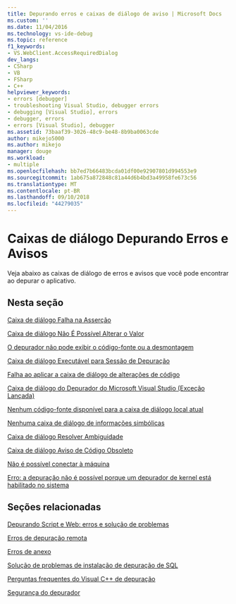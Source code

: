 ```yaml
---
title: Depurando erros e caixas de diálogo de aviso | Microsoft Docs
ms.custom: ''
ms.date: 11/04/2016
ms.technology: vs-ide-debug
ms.topic: reference
f1_keywords:
- VS.WebClient.AccessRequiredDialog
dev_langs:
- CSharp
- VB
- FSharp
- C++
helpviewer_keywords:
- errors [debugger]
- troubleshooting Visual Studio, debugger errors
- debugging [Visual Studio], errors
- debugger, errors
- errors [Visual Studio], debugger
ms.assetid: 73baaf39-3026-48c9-be48-8b9ba0063cde
author: mikejo5000
ms.author: mikejo
manager: douge
ms.workload:
- multiple
ms.openlocfilehash: bb7ed7b66483bcda01df00e92907801d994553e9
ms.sourcegitcommit: 1ab675a872848c81a44d6b4bd3a49958fe673c56
ms.translationtype: MT
ms.contentlocale: pt-BR
ms.lasthandoff: 09/10/2018
ms.locfileid: "44279035"
---
```

# <a name="debugging-errors-and-warning-dialog-boxes"></a>Caixas de diálogo Depurando Erros e Avisos
Veja abaixo as caixas de diálogo de erros e avisos que você pode encontrar ao depurar o aplicativo.  
  
## <a name="in-this-section"></a>Nesta seção  
 [Caixa de diálogo Falha na Asserção](../debugger/assertion-failed-dialog-box.md)  
  
 [Caixa de diálogo Não É Possível Alterar o Valor](../debugger/cannot-change-value-dialog-box.md)  
  
 [O depurador não pode exibir o código-fonte ou a desmontagem](../debugger/debugger-cannot-display-source-code-or-disassembly.md)  
  
 [Caixa de diálogo Executável para Sessão de Depuração](../debugger/executable-for-debugging-session-dialog-box.md)  
  
 [Falha ao aplicar a caixa de diálogo de alterações de código](../debugger/edit-and-continue-dialog-box-cpp.md)  
  
 [Caixa de diálogo do Depurador do Microsoft Visual Studio (Exceção Lançada)](../debugger/microsoft-visual-studio-debugger-exception-thrown-dialog-box.md)  
  
 [Nenhum código-fonte disponível para a caixa de diálogo local atual](../debugger/no-source-available.md)  
  
 [Nenhuma caixa de diálogo de informações simbólicas](https://msdn.microsoft.com/library/18de4888-9cca-4059-a165-48b135fee4c9)  
  
 [Caixa de diálogo Resolver Ambiguidade](../debugger/resolve-ambiguity-dialog-box.md)  
  
 [Caixa de diálogo Aviso de Código Obsoleto](../debugger/stale-code-warning-dialog-box.md)  
  
 [Não é possível conectar à máquina](../debugger/error-unable-to-connect-to-the-machine-name-the-machine-cannot-be-found-on-the-network.md)  
  
 [Erro: a depuração não é possível porque um depurador de kernel está habilitado no sistema](../debugger/error-debugging-isn-t-possible-because-a-kernel-debugger-is-enabled-on-the-system.md)  
  
## <a name="related-sections"></a>Seções relacionadas  
 [Depurando Script e Web: erros e solução de problemas](../debugger/debugging-web-applications-errors-and-troubleshooting.md)  
  
 [Erros de depuração remota](../debugger/remote-debugging-errors-and-troubleshooting.md)  
  
 [Erros de anexo](https://docs.microsoft.com/previous-versions/visualstudio/visual-studio-2010/8dbb3we5(v=vs.100))  
  
 [Solução de problemas de instalação de depuração de SQL](https://docs.microsoft.com/previous-versions/visualstudio/visual-studio-2010/s7ahaxtd(v=vs.100))  
  
 [Perguntas frequentes do Visual C++ de depuração](../debugger/debugging-native-code-faqs.md)  
  
 [Segurança do depurador](../debugger/debugger-security.md)